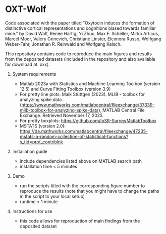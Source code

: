 # OXT-Wolf
Code associated with the paper titled "Oxytocin induces the formation of distinctive cortical representations and cognitions biased towards familiar mice." by 
David Wolf, Renée Hartig, Yi Zhuo, Max F. Scheller, Mirko Articus, Marcel Moor, Valery Grinevich, Christiane Linster, Eleonora Russo, Wolfgang Weber-Fahr, Jonathan R. Reinwald and Wolfgang Kelsch.

This repository contains code to reproduce the main figures and results from the deposited datasets (included in the repository and also available for download at: xxx).

1. System requirements
    - Matlab 2023a with Statistics and Machine Learning Toolbox (version 12.5) and Curve Fitting Toolbox (version 3.9)
    - For pretty line plots:  Maik Stüttgen (2023). MLIB - toolbox for analyzing spike data (https://www.mathworks.com/matlabcentral/fileexchange/37339-mlib-toolbox-for-analyzing-spike-data), MATLAB Central File Exchange. Retrieved November 17, 2023. 
    - For pretty boxplots: https://github.com/IoSR-Surrey/MatlabToolbox
    - MSTATS (version 2.0): https://de.mathworks.com/matlabcentral/fileexchange/47235-mstats-a-random-collection-of-statistical-functions?s_tid=prof_contriblnk

2. Installation guide
    - include dependencies listed above on MATLAB search path
    - installation time < 5 minutes

3. Demo
    - run the scripts titled with the corresponding figure number to reproduce the results (note that you might have to change the paths in the script to your local setup)
    - runtime < 1 minute

4. Instructions for use
    - this code allows for reproduction of main findings from the deposited dataset
    